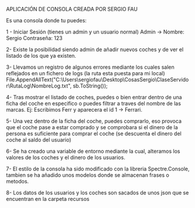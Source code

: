 APLICACIÓN DE CONSOLA CREADA POR SERGIO FAU

Es una consola donde tu puedes:

1 - Iniciar Sesión (tienes un admin y un usuario normal)
Admin -> Nombre: Sergio Contraseña: 123

2- Existe la posibilidad siendo admin de añadir nuevos coches y de ver el listado de los que ya existen.

3- Llevamos un registro de algunos errores mediante los cuales salen reflejados en un fichero de logs (la ruta esta puesta para mi local)
File.AppendAllText("C:\\Users\\sergiofau\\Desktop\\CosasSergio\\ClaseServidor\\RutaLog\\NombreLog.txt", sb.ToString());

4- Tras mostrar el listado de coches, puedes o bien entrar dentro de una ficha del coche en especifico o puedes filtrar a traves del nombre de las marcas.
Ej: Escribimos Ferr y aparecera el id 1 -> Ferrari.

5- Una vez dentro de la ficha del coche, puedes comprarlo, eso provoca que el coche pase a estar comprado y se comprobara si el dinero de la persona es suficiente para comprar el coche (se descuenta el dinero del coche al saldo del usuario)

6- Se ha creado una variable de entorno mediante la cual, alteramos los valores de los coches y el dinero de los usuarios.

7- El estilo de la consola ha sido modificado con la libreria Spectre.Console, tambien se ha añadido unos modelos donde se almacenan frases o metodos.

8- Los datos de los usuarios y los coches son sacados de unos json que se encuentran en la carpeta recursos
